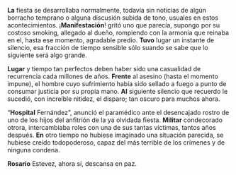 <strong>La</strong> fiesta se desarrollaba normalmente, todavía sin noticias de algún borracho temprano o alguna discusión subida de tono, usuales en estos acontecimientos. ¡<strong>Manifestación</strong>! gritó uno que parecía, supongo por su costoso smoking, allegado al dueño, rompiendo con la armonía que reinaba en el, hasta ese momento, agradable predio. <strong>Tuvo</strong> lugar un instante de silencio, esa fracción de tiempo sensible sólo suando se sabe que lo siguiente será algo grande.

<strong>Lugar</strong> y tiempo tan perfectos deben haber sido una casualidad de recurrencia cada millones de años. <strong>Frente</strong> al asesino (hasta el momento impune), el hombre cuyo sufrimiento había sido sellado a fuego a punto de consumar justicia por su propia mano. <strong>Al</strong> siguiente silencio que recuerdo le sucedió, con increíble nitidez, el disparo; tan oscuro para muchos ahora.

“<strong>Hospital</strong> Fernández”, anunció el paramédico ante el desencajado rostro de uno de los hijos del anfitrión de la ya olvidada fiesta. <strong>Militar</strong> condecorado otrora, intercambiaba roles con una de sus tantas víctimas, tantos años después. <strong>En</strong> otro tiempo no hubiese imaginado una situación parecida, se hubiese creído todopoderoso, capaz del más terrible de los crímenes y de ninguna condena.

<strong>Rosario</strong> Estevez, ahora sí, descansa en paz.
